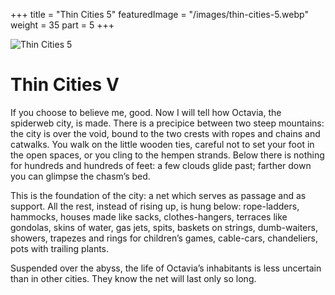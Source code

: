 +++
title = "Thin Cities 5"
featuredImage = "/images/thin-cities-5.webp"
weight = 35
part = 5
+++

![Thin Cities 5](/images/thin-cities-5.webp)

# Thin Cities V

If you choose to believe me, good. Now I will tell how Octavia, the spiderweb city, is made. There is a precipice between two steep mountains: the city is over the void, bound to the two crests with ropes and chains and catwalks. You walk on the little wooden ties, careful not to set your foot in the open spaces, or you cling to the hempen strands. Below there is nothing for hundreds and hundreds of feet: a few clouds glide past; farther down you can glimpse the chasm’s bed.

This is the foundation of the city: a net which serves as passage and as support. All the rest, instead of rising up, is hung below: rope-ladders, hammocks, houses made like sacks, clothes-hangers, terraces like gondolas, skins of water, gas jets, spits, baskets on strings, dumb-waiters, showers, trapezes and rings for children’s games, cable-cars, chandeliers, pots with trailing plants.

Suspended over the abyss, the life of Octavia’s inhabitants is less uncertain than in other cities. They know the net will last only so long.